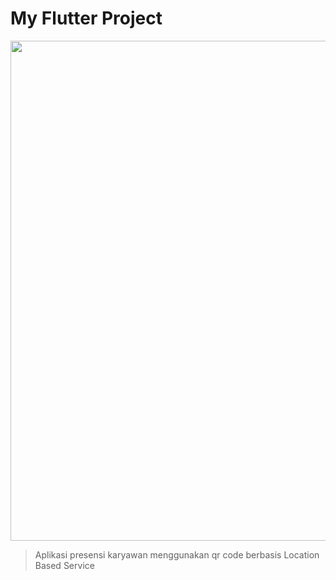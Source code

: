 # My Flutter Project
<p align="center"><img src="https://flutter.dev/images/flutter-logo-sharing.png" width="800"></p>

> Aplikasi presensi karyawan menggunakan qr code berbasis Location Based Service
